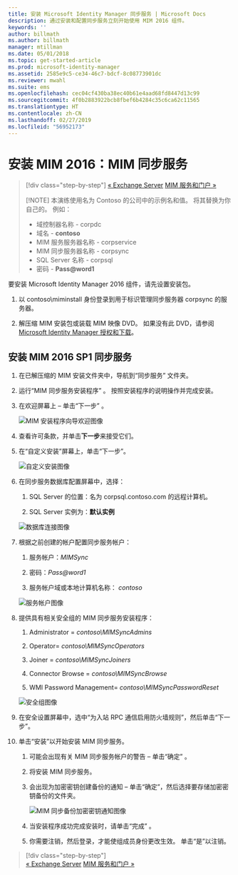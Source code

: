 ```yaml
---
title: 安装 Microsoft Identity Manager 同步服务 | Microsoft Docs
description: 通过安装和配置同步服务立刻开始使用 MIM 2016 组件。
keywords: ''
author: billmath
ms.author: billmath
manager: mtillman
ms.date: 05/01/2018
ms.topic: get-started-article
ms.prod: microsoft-identity-manager
ms.assetid: 2585e9c5-ce34-46c7-bdcf-8c08773901dc
ms.reviewer: mwahl
ms.suite: ems
ms.openlocfilehash: cec04cf430ba38ec40b61e4aad68fd8447d13c99
ms.sourcegitcommit: 4f0b2883922bcb8fbef6b4284c35c6ca62c11565
ms.translationtype: HT
ms.contentlocale: zh-CN
ms.lasthandoff: 02/27/2019
ms.locfileid: "56952173"
---
```

# <a name="install-mim-2016-mim-synchronization-service"></a>安装 MIM 2016：MIM 同步服务

> [!div class="step-by-step"]
> [« Exchange Server](prepare-server-exchange.md)
> [MIM 服务和门户 »](install-mim-service-portal.md)
> 
> [!NOTE]
> 本演练使用名为 Contoso 的公司中的示例名和值。 将其替换为你自己的。 例如：
> - 域控制器名称 - corpdc
> - 域名 - **contoso**
> - MIM 服务服务器名称 - corpservice
> - MIM 同步服务器名称 - corpsync
> - SQL Server 名称 - corpsql
> - 密码 - <strong>Pass@word1</strong>

要安装 Microsoft Identity Manager 2016 组件，请先设置安装包。

1. 以 contoso\miminstall 身份登录到用于标识管理同步服务器 corpsync 的服务器。

2. 解压缩 MIM 安装包或装载 MIM 映像 DVD。  如果没有此 DVD，请参阅 [Microsoft Identity Manager 授权和下载](microsoft-identity-manager-licensing.md)。

## <a name="install-mim-2016-sp1-synchronization-service"></a>安装 MIM 2016 SP1 同步服务

1. 在已解压缩的 MIM 安装文件夹中，导航到“同步服务”  文件夹。

2. 运行“MIM 同步服务安装程序” 。 按照安装程序的说明操作并完成安装。

3. 在欢迎屏幕上 – 单击“下一步” 。

    ![MIM 安装程序向导欢迎图像](media/install-mim-sync/MIM_Install1.png)

4. 查看许可条款，并单击**下一步**来接受它们。

5. 在“自定义安装”屏幕上，单击“下一步”。

    ![自定义安装图像](media/install-mim-sync/MIM_Install2.png)

6. 在同步服务数据库配置屏幕中，选择：

   1.  SQL Server 的位置：名为 corpsql.contoso.com 的远程计算机。

   2.  SQL Server 实例为：**默认实例**

   ![数据库连接图像](media/install-mim-sync/MIM_Install3.png)

7. 根据之前创建的帐户配置同步服务帐户：

   1. 服务帐户：*MIMSync*

   2. 密码：<em>Pass@word1</em>

   3. 服务帐户域或本地计算机名称： *contoso*

   ![服务帐户图像](media/install-mim-sync/MIM_Install4.png)

8. 提供具有相关安全组的 MIM 同步服务安装程序：

   1. Administrator = *contoso\MIMSyncAdmins*

   2. Operator= *contoso\MIMSyncOperators*

   3. Joiner = *contoso\MIMSyncJoiners*

   4. Connector Browse = *contoso\MIMSyncBrowse*

   5. WMI Password Management= *contoso\MIMSyncPasswordReset*

   ![安全组图像](media/install-mim-sync/MIM_Install5.png)

9. 在安全设置屏幕中，选中“为入站 RPC 通信启用防火墙规则”，然后单击“下一步”。

10. 单击“安装”以开始安装 MIM 同步服务。

    1. 可能会出现有关 MIM 同步服务帐户的警告 – 单击“确定” 。

    2. 将安装 MIM 同步服务。

    3. 会出现为加密密钥创建备份的通知 – 单击“确定”，然后选择要存储加密密钥备份的文件夹。

        ![MIM 同步备份加密密钥通知图像](media/MIM-Install7.png)

    4. 当安装程序成功完成安装时，请单击“完成” 。

    5. 你需要注销，然后登录，才能使组成员身份更改生效。 单击“是”以注销。

> [!div class="step-by-step"]  
> [« Exchange Server](prepare-server-exchange.md)
> [MIM 服务和门户 »](install-mim-service-portal.md)
